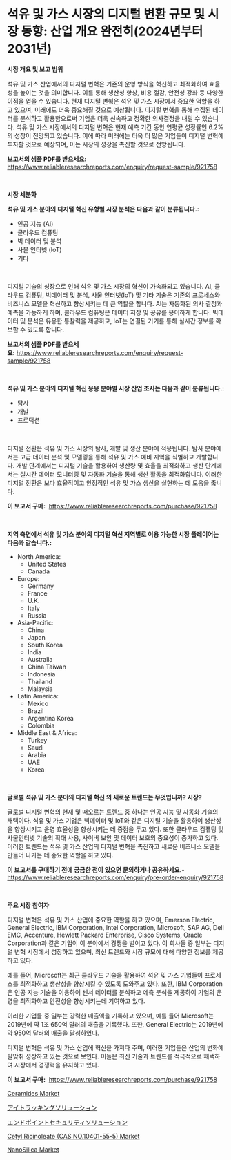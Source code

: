 <p><h1>석유 및 가스 시장의 디지털 변환 규모 및 시장 동향: 산업 개요 완전히(2024년부터 2031년)</h1></p><p><strong>시장 개요 및 보고 범위</strong></p>
<p><p>석유 및 가스 산업에서의 디지털 변혁은 기존의 운영 방식을 혁신하고 최적화하여 효율성을 높이는 것을 의미합니다. 이를 통해 생산성 향상, 비용 절감, 안전성 강화 등 다양한 이점을 얻을 수 있습니다. 현재 디지털 변혁은 석유 및 가스 시장에서 중요한 역할을 하고 있으며, 미래에도 더욱 중요해질 것으로 예상됩니다. 디지털 변혁을 통해 수집된 데이터를 분석하고 활용함으로써 기업은 더욱 신속하고 정확한 의사결정을 내릴 수 있습니다. 석유 및 가스 시장에서의 디지털 변혁은 현재 예측 기간 동안 연평균 성장률인 6.2%의 성장이 전망되고 있습니다. 이에 따라 미래에는 더욱 더 많은 기업들이 디지털 변혁에 투자할 것으로 예상되며, 이는 시장의 성장을 촉진할 것으로 전망됩니다.</p></p>
<p><strong>보고서의 샘플 PDF를 받으세요:</strong> <a href="https://www.reliableresearchreports.com/enquiry/request-sample/921758">https://www.reliableresearchreports.com/enquiry/request-sample/921758</a></p>
<p>&nbsp;</p>
<p><strong>시장 세분화</strong></p>
<p><strong>석유 및 가스 분야의 디지털 혁신 유형별 시장 분석은 다음과 같이 분류됩니다.:</strong></p>
<p><ul><li>인공 지능 (AI)</li><li>클라우드 컴퓨팅</li><li>빅 데이터 및 분석</li><li>사물 인터넷 (IoT)</li><li>기타</li></ul></p>
<p>&nbsp;</p>
<p><p>디지털 기술의 성장으로 인해 석유 및 가스 시장의 혁신이 가속화되고 있습니다. AI, 클라우드 컴퓨팅, 빅데이터 및 분석, 사물 인터넷(IoT) 및 기타 기술은 기존의 프로세스와 비즈니스 모델을 혁신하고 향상시키는 데 큰 역할을 합니다. AI는 자동화된 의사 결정과 예측을 가능하게 하며, 클라우드 컴퓨팅은 데이터 저장 및 공유를 용이하게 합니다. 빅데이터 및 분석은 유용한 통찰력을 제공하고, IoT는 연결된 기기를 통해 실시간 정보를 확보할 수 있도록 합니다.</p></p>
<p><strong>보고서의 샘플 PDF를 받으세요:</strong>&nbsp;<a href="https://www.reliableresearchreports.com/enquiry/request-sample/921758">https://www.reliableresearchreports.com/enquiry/request-sample/921758</a></p>
<p>&nbsp;</p>
<p><strong> 석유 및 가스 분야의 디지털 혁신 응용 분야별 시장 산업 조사는 다음과 같이 분류됩니다.:</strong></p>
<p><ul><li>탐사</li><li>개발</li><li>프로덕션</li></ul></p>
<p>&nbsp;</p>
<p><p>디지털 전환은 석유 및 가스 시장의 탐사, 개발 및 생산 분야에 적용됩니다. 탐사 분야에서는 고급 데이터 분석 및 모델링을 통해 석유 및 가스 예비 지역을 식별하고 개발합니다. 개발 단계에서는 디지털 기술을 활용하여 생산량 및 효율을 최적화하고 생산 단계에서는 실시간 데이터 모니터링 및 자동화 기술을 통해 생산 활동을 최적화합니다. 이러한 디지털 전환은 보다 효율적이고 안정적인 석유 및 가스 생산을 실현하는 데 도움을 줍니다.</p></p>
<p><strong>이 보고서 구매:</strong>&nbsp; <a href="https://www.reliableresearchreports.com/purchase/921758">https://www.reliableresearchreports.com/purchase/921758</a></p>
<p>&nbsp;</p>
<p><strong>지역 측면에서 석유 및 가스 분야의 디지털 혁신 지역별로 이용 가능한 시장 플레이어는 다음과 같습니다.:</strong></p>
<p><ul>
    <li>
        North America:
        <ul>
            <li>United States</li>
            <li>Canada</li>
        </ul>
    </li>
    <li>
        Europe:
        <ul>
            <li>Germany</li>
            <li>France</li>
            <li>U.K.</li>
            <li>Italy</li>
            <li>Russia</li>
        </ul>
    </li>
    <li>
        Asia-Pacific:
        <ul>
            <li>China</li>
            <li>Japan</li>
            <li>South Korea</li>
            <li>India</li>
            <li>Australia</li>
            <li>China Taiwan</li>
            <li>Indonesia</li>
            <li>Thailand</li>
            <li>Malaysia</li>
        </ul>
    </li>
    <li>
        Latin America:
        <ul>
            <li>Mexico</li>
            <li>Brazil</li>
            <li>Argentina Korea</li>
            <li>Colombia</li>
        </ul>
    </li>
    <li>
        Middle East & Africa:
        <ul>
            <li>Turkey</li>
            <li>Saudi</li>
            <li>Arabia</li>
            <li>UAE</li>
            <li>Korea</li>
        </ul>
    </li>
    </ul></p>
<p>&nbsp;</p>
<p><strong>글로벌 석유 및 가스 분야의 디지털 혁신 의 새로운 트렌드는 무엇입니까? 시장?</strong></p>
<p><p>글로벌 디지털 변혁의 현재 및 떠오르는 트렌드 중 하나는 인공 지능 및 자동화 기술의 채택이다. 석유 및 가스 기업은 빅데이터 및 IoT와 같은 디지털 기술을 활용하여 생산성을 향상시키고 운영 효율성을 향상시키는 데 중점을 두고 있다. 또한 클라우드 컴퓨팅 및 사물인터넷 기술의 확대 사용, 사이버 보안 및 데이터 보호의 중요성이 증가하고 있다. 이러한 트렌드는 석유 및 가스 산업의 디지털 변혁을 촉진하고 새로운 비즈니스 모델을 만들어 나가는 데 중요한 역할을 하고 있다.</p></p>
<p><strong>이 보고서를 구매하기 전에 궁금한 점이 있으면 문의하거나 공유하세요.</strong>- <a href="https://www.reliableresearchreports.com/enquiry/pre-order-enquiry/921758">https://www.reliableresearchreports.com/enquiry/pre-order-enquiry/921758</a></p>
<p>&nbsp;</p>
<p><strong>주요 시장 참여자</strong></p>
<p><p>디지털 변혁은 석유 및 가스 산업에 중요한 역할을 하고 있으며, Emerson Electric, General Electric, IBM Corporation, Intel Corporation, Microsoft, SAP AG, Dell EMC, Accenture, Hewlett Packard Enterprise, Cisco Systems, Oracle Corporation과 같은 기업이 이 분야에서 경쟁을 벌이고 있다. 이 회사들 중 일부는 디지털 변혁 시장에서 성장하고 있으며, 최신 트렌드와 시장 규모에 대해 다양한 정보를 제공하고 있다.</p><p>예를 들어, Microsoft는 최근 클라우드 기술을 활용하여 석유 및 가스 기업들이 프로세스를 최적화하고 생산성을 향상시킬 수 있도록 도와주고 있다. 또한, IBM Corporation은 인공 지능 기술을 이용하여 센서 데이터를 분석하고 예측 분석을 제공하여 기업의 운영을 최적화하고 안전성을 향상시키는데 기여하고 있다.</p><p>이러한 기업들 중 일부는 강력한 매출액을 기록하고 있으며, 예를 들어 Microsoft는 2019년에 약 1조 650억 달러의 매출을 기록했다. 또한, General Electric는 2019년에 약 950억 달러의 매출을 달성하였다.</p><p>디지털 변혁은 석유 및 가스 산업에 혁신을 가져다 주며, 이러한 기업들은 산업의 변화에 발맞춰 성장하고 있는 것으로 보인다. 이들은 최신 기술과 트렌드를 적극적으로 채택하여 시장에서 경쟁력을 유지하고 있다.</p></p>
<p><strong>이 보고서 구매:</strong>&nbsp;&nbsp;<a href="https://www.reliableresearchreports.com/purchase/921758">https://www.reliableresearchreports.com/purchase/921758</a></p>
<p><p><a href="https://github.com/khansimonweber1lqujlwoz15d/Market-Research-Report-List-1/blob/main/ceramides-market.md">Ceramides Market</a></p><p><a href="https://github.com/mohamedbakry57/Market-Research-Report-List-2/blob/main/8695566182305.md">アイトラッキングソリューション</a></p><p><a href="https://github.com/lababdou/Market-Research-Report-List-2/blob/main/4600659182306.md">エンドポイントセキュリティソリューション</a></p><p><a href="https://github.com/Chiragrp22/Market-Research-Report-List-3/blob/main/cetyl-ricinoleate-cas-no10401-55-5-market.md">Cetyl Ricinoleate (CAS NO.10401-55-5) Market</a></p><p><a href="https://github.com/derrinmiltonellis35gcl/Market-Research-Report-List-1/blob/main/nanosilica-market.md">NanoSilica Market</a></p></p>
